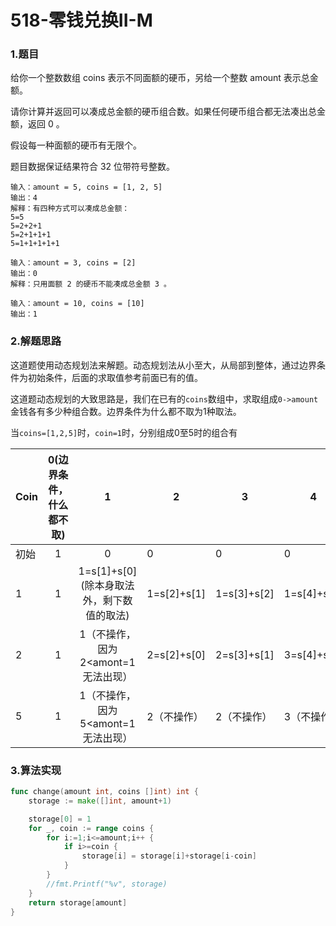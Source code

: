 # 518-零钱兑换II-M

### 1.题目

给你一个整数数组 coins 表示不同面额的硬币，另给一个整数 amount 表示总金额。

请你计算并返回可以凑成总金额的硬币组合数。如果任何硬币组合都无法凑出总金额，返回 0 。

假设每一种面额的硬币有无限个。 

题目数据保证结果符合 32 位带符号整数。

```
输入：amount = 5, coins = [1, 2, 5]
输出：4
解释：有四种方式可以凑成总金额：
5=5
5=2+2+1
5=2+1+1+1
5=1+1+1+1+1
```

```
输入：amount = 3, coins = [2]
输出：0
解释：只用面额 2 的硬币不能凑成总金额 3 。
```

```
输入：amount = 10, coins = [10] 
输出：1
```



### 2.解题思路

这道题使用动态规划法来解题。动态规划法从小至大，从局部到整体，通过边界条件为初始条件，后面的求取值参考前面已有的值。

这道题动态规划的大致思路是，我们在已有的`coins`数组中，求取组成`0->amount`金钱各有多少种组合数。边界条件为什么都不取为1种取法。

当`coins=[1,2,5]`时，`coin=1`时，分别组成0至5时的组合有

| Coin | 0(边界条件，什么都不取) |                     1                      | 2           | 3           | 4           |      5      |
| ---- | :---------------------: | :----------------------------------------: | ----------- | ----------- | ----------- | :---------: |
| 初始 |            1            |                     0                      | 0           | 0           | 0           |      0      |
| 1    |            1            | 1=s[1]+s[0] (除本身取法外，剩下数值的取法) | 1=s[2]+s[1] | 1=s[3]+s[2] | 1=s[4]+s[3] | 1=s[5]+s[4] |
| 2    |            1            |     1（不操作，因为2<amont=1无法出现）     | 2=s[2]+s[0] | 2=s[3]+s[1] | 3=s[4]+s[2] | 3=s[5]+s[3] |
| 5    |            1            |     1（不操作，因为5<amont=1无法出现）     | 2（不操作） | 2（不操作） | 3（不操作） | 4=s[5]+[s0] |



### 3.算法实现

```go
func change(amount int, coins []int) int {
    storage := make([]int, amount+1)

	storage[0] = 1
	for _, coin := range coins {
		for i:=1;i<=amount;i++ {
			if i>=coin {
				storage[i] = storage[i]+storage[i-coin]
			}
		}
		//fmt.Printf("%v", storage)
	}
	return storage[amount]
}
```

